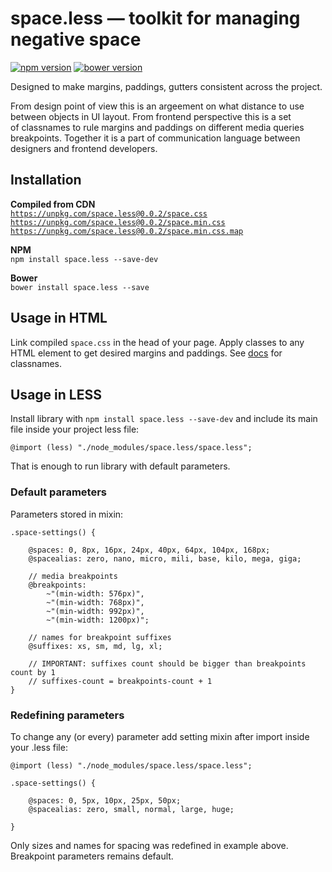 # space.less — toolkit for managing negative space

[![npm version](https://badge.fury.io/js/space.less.svg)](http://badge.fury.io/js/space.less)
[![bower version](https://badge.fury.io/bo/space.less.svg)](http://badge.fury.io/bo/space.less)

Designed to make margins, paddings, gutters consistent across the project.

From design point of view this is an argeement on what distance to use between objects in UI layout.
From frontend perspective this is a set of classnames to rule margins and paddings on different media queries breakpoints.
Together it is a part of communication language between designers and frontend developers.

## Installation

**Compiled from CDN**  
[`https://unpkg.com/space.less@0.0.2/space.css`](https://unpkg.com/space.less@0.0.2/space.css)  
[`https://unpkg.com/space.less@0.0.2/space.min.css`](https://unpkg.com/space.less@0.0.2/space.min.css)  
[`https://unpkg.com/space.less@0.0.2/space.min.css.map`](https://unpkg.com/space.less@0.0.2/space.min.css.map)

**NPM**  
`npm install space.less --save-dev`

**Bower**  
`bower install space.less --save`

## Usage in HTML

Link compiled `space.css` in the head of your page.
Apply classes to any HTML element to get desired margins and paddings.
See [docs](http://paulradzkov.github.io/space.less/) for classnames.

## Usage in LESS

Install library with `npm install space.less --save-dev` and include its main file inside your project less file:

```less
@import (less) "./node_modules/space.less/space.less";
```

That is enough to run library with default parameters.

### Default parameters

Parameters stored in mixin:

```less
.space-settings() {

    @spaces: 0, 8px, 16px, 24px, 40px, 64px, 104px, 168px;
    @spacealias: zero, nano, micro, mili, base, kilo, mega, giga;

    // media breakpoints
    @breakpoints:
        ~"(min-width: 576px)",
        ~"(min-width: 768px)",
        ~"(min-width: 992px)",
        ~"(min-width: 1200px)";

    // names for breakpoint suffixes
    @suffixes: xs, sm, md, lg, xl;

    // IMPORTANT: suffixes count should be bigger than breakpoints count by 1
    // suffixes-count = breakpoints-count + 1
}
```

### Redefining parameters

To change any (or every) parameter add setting mixin after import inside your .less file:

```less
@import (less) "./node_modules/space.less/space.less";

.space-settings() {

    @spaces: 0, 5px, 10px, 25px, 50px;
    @spacealias: zero, small, normal, large, huge;

}
```

Only sizes and names for spacing was redefined in example above. Breakpoint parameters remains default.

